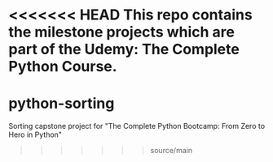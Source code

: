 <<<<<<< HEAD
This repo contains the milestone projects which are part of the
Udemy: The Complete Python Course.
=======
# python-sorting
Sorting capstone project for "The Complete Python Bootcamp: From Zero to Hero in Python"
>>>>>>> source/main
